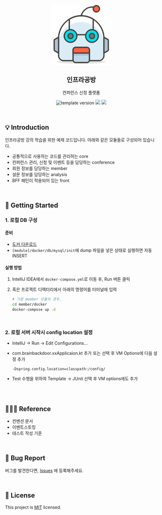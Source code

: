 <p align="center">
    <img width="200px;" src="https://raw.githubusercontent.com/brainbackdoor/infra-workshop/main/images/main_logo.png"/>
</p>

<h2 align="middle">인프라공방</h2>
<p align="middle">컨퍼런스 신청 플랫폼</p>
<p align="middle">

<p align="center">
  <img src="https://img.shields.io/badge/version-1.0.0-blue?style=flat-square" alt="template version"/>
  <img src="https://img.shields.io/badge/language-kotlin-red.svg?style=flat-square"/>
  <img src="https://img.shields.io/badge/license-MIT-brightgreen.svg?style=flat-square"/>
</p>

<br>

## 💡 Introduction

인프라공방 강의 학습을 위한 예제 코드입니다. 아래와 같은 모듈들로 구성되어 있습니다.<br>
- 공통적으로 사용하는 코드를 관리하는 core
- 컨퍼런스 관리, 신청 및 이벤트 등을 담당하는 conference
- 회원 정보를 담당하는 member
- 설문 정보를 담당하는 analysis
- BFF 패턴이 적용되어 있는 front

<br>

## 🚀 Getting Started

### 1. 로컬 DB 구성

#### 준비

- [도커 다운로드](https://www.docker.com/products/docker-desktop)
- `[module]/docker/db/mysql/init`에 dump 파일을 넣은 상태로 실행하면 자동 INSERT

#### 실행 방법

1. IntelliJ IDEA에서 `docker-compose.yml`로 이동 후, Run 버튼 클릭
2. 혹은 프로젝트 디렉터리에서 아래의 명령어를 터미널에 입력

    ```bash
    # 가령 member 모듈의 경우,
    cd member/docker
    docker-compose up -d
    ```

<br>

### 2.️ 로컬 서버 시작시 config location 설정

- IntelliJ -> Run -> Edit Configurations...
- com.brainbackdoor.xxApplicaion.kt 추가 또는 선택 후 VM Options에 다음 설정 추가

    ```
    -Dspring.config.location=classpath:/config/
    ```

- Test 수행을 위하여 Template -> JUnit 선택 후 VM options에도 추가



<br>

<br>

## 🙋🏻‍♂️ Reference

- 컨벤션 문서
- 이벤트스토밍
- 테스트 작성 기준


<br>

## 🐞 Bug Report

버그를 발견한다면, [Issues](https://github.com/brainbackdoor/infra-workshop/issues) 에 등록해주세요.

<br>

## 📝 License

This project is [MIT](https://github.com/brainbackdoor/infra-workshop/blob/main/LICENSE) licensed.